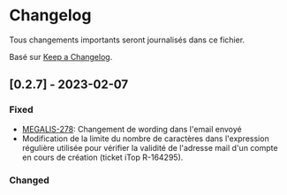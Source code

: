 # Changelog

Tous changements importants seront journalisés dans ce fichier.

Basé sur [Keep a Changelog](https://keepachangelog.com/en/1.0.0/).

## [0.2.7] - 2023-02-07

### Fixed

- [MEGALIS-278](https://dev.sib.fr/bts/browse/MEGALIS-278): Changement de wording dans l'email envoyé
- Modification de la limite du nombre de caractères dans l'expression régulière utilisée pour vérifier la validité de l'adresse mail d'un compte en cours de création (ticket iTop R-164295).


### Changed

